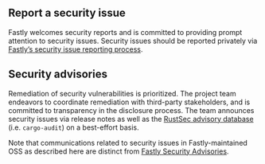 ## Report a security issue

Fastly welcomes security reports and is committed to providing prompt attention to security issues. Security issues should be reported privately via [Fastly’s security issue reporting process](https://www.fastly.com/security/report-security-issue). 

## Security advisories

Remediation of security vulnerabilities is prioritized. The project team endeavors to coordinate remediation with third-party stakeholders, and is committed to transparency in the disclosure process. The team announces security issues via release notes as well as the [RustSec advisory database](https://github.com/RustSec/advisory-db) (i.e. `cargo-audit`) on a best-effort basis.

Note that communications related to security issues in Fastly-maintained OSS as described here are distinct from [Fastly Security Advisories](https://www.fastly.com/security-advisories).
